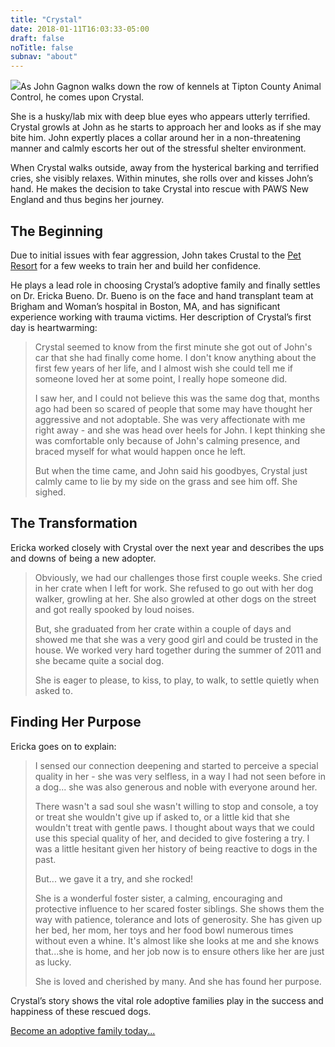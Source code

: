 ```yaml
---
title: "Crystal"
date: 2018-01-11T16:03:33-05:00
draft: false
noTitle: false
subnav: "about"
---
```


<p><img class="img-photo alignleft" src="/img/hbo/hbo-crystal.jpg">As John Gagnon walks down the row of kennels at Tipton County Animal Control, he comes upon Crystal.</p>

<p>She is a husky/lab mix with deep blue eyes who appears utterly terrified. Crystal growls at John as he starts to approach her and looks as if she may bite him. John expertly places a collar around her in a non-threatening manner and calmly escorts her out of the stressful shelter environment.</p>

<p>When Crystal walks outside, away from the hysterical barking and terrified cries, she visibly relaxes. Within minutes, she rolls over and kisses John’s hand. He makes the decision to take Crystal into rescue with PAWS New England and thus begins her journey.</p>

<h2>The Beginning</h2>

<p>Due to initial issues with fear aggression, John takes Crustal to the <a href="http://www.4dogman.com/" target="_blank">Pet Resort</a> for a few weeks to train her and build her confidence.</p>

<p>He plays a lead role in choosing Crystal’s adoptive family and finally settles on Dr. Ericka Bueno. Dr. Bueno is on the face and hand transplant team at Brigham and Woman’s hospital in Boston, MA, and has significant experience working with trauma victims. Her description of Crystal’s first day is heartwarming:</p>

<blockquote><p>Crystal seemed to know from the first minute she got out of John's car that she had finally come home. I don't know anything about the first few years of her life, and I almost wish she could tell me if someone loved her at some point, I really hope someone did.</p>

<p>I saw her, and I could not believe this was the same dog that, months ago had been so scared of people that some may have thought her aggressive and not adoptable. She was very affectionate with me right away - and she was head over heels for John. I kept thinking she was comfortable only because of John's calming presence, and braced myself for what would happen once he left.</p>

<p>But when the time came, and John said his goodbyes, Crystal just calmly came to lie by my side on the grass and see him off. She sighed.</p></blockquote>

<h2>The Transformation</h2>

<p>Ericka worked closely with Crystal over the next year and describes the ups and downs of being a new adopter.</p>

<blockquote><p>Obviously, we had our challenges those first couple weeks. She cried in her crate when I left for work. She refused to go out with her dog walker, growling at her. She also growled at other dogs on the street and got really spooked by loud noises.</p>

<p>But, she graduated from her crate within a couple of days and showed me that she was a very good girl and could be trusted in the house. We worked very hard together during the summer of 2011 and she became quite a social dog.</p>

<p>She is eager to please, to kiss, to play, to walk, to settle quietly when asked to.</p></blockquote>

<h2>Finding Her Purpose</h2>

<p>Ericka goes on to explain:</p>

<blockquote><p>I sensed our connection deepening and started to perceive a special quality in her - she was very selfless, in a way I had not seen before in a dog... she was also generous and noble with everyone around her.</p>

<p>There wasn't a sad soul she wasn't willing to stop and console, a toy or treat she wouldn't give up if asked to, or a little kid that she wouldn't treat with gentle paws. I thought about ways that we could use this special quality of her, and decided to give fostering a try. I was a little hesitant given her history of being reactive to dogs in the past.</p>

<p>But... we gave it a try, and she rocked!</p>

<p>She is a wonderful foster sister, a calming, encouraging and protective influence to her scared foster siblings. She shows them the way with patience, tolerance and lots of generosity. She has given up her bed, her mom, her toys and her food bowl numerous times without even a whine. It's almost like she looks at me and she knows that...she is home, and her job now is to ensure others like her are just as lucky.</p>

<p>She is loved and cherished by many. And she has found her purpose.</p></blockquote>

<p>Crystal’s story shows the vital role adoptive families play in the success and happiness of these rescued dogs.</p>

<p><a href="/adopt/">Become an adoptive family today...</a></p>
